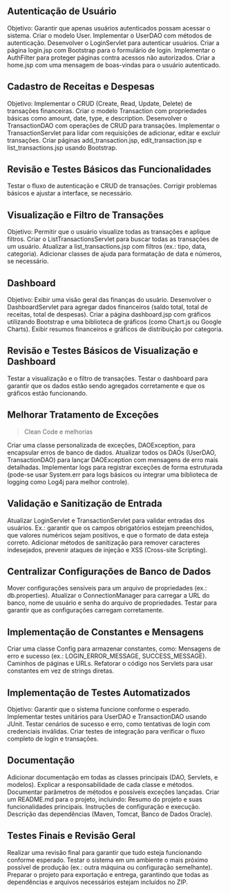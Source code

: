 ## Autenticação de Usuário

Objetivo: Garantir que apenas usuários autenticados possam acessar o sistema.
Criar o modelo User.
Implementar o UserDAO com métodos de autenticação.
Desenvolver o LoginServlet para autenticar usuários.
Criar a página login.jsp com Bootstrap para o formulário de login.
Implementar o AuthFilter para proteger páginas contra acessos não autorizados.
Criar a home.jsp com uma mensagem de boas-vindas para o usuário autenticado.


## Cadastro de Receitas e Despesas

Objetivo: Implementar o CRUD (Create, Read, Update, Delete) de transações financeiras.
Criar o modelo Transaction com propriedades básicas como amount, date, type, e description.
Desenvolver o TransactionDAO com operações de CRUD para transações.
Implementar o TransactionServlet para lidar com requisições de adicionar, editar e excluir transações.
Criar páginas add_transaction.jsp, edit_transaction.jsp e list_transactions.jsp usando Bootstrap.


## Revisão e Testes Básicos das Funcionalidades

Testar o fluxo de autenticação e CRUD de transações.
Corrigir problemas básicos e ajustar a interface, se necessário.


## Visualização e Filtro de Transações

Objetivo: Permitir que o usuário visualize todas as transações e aplique filtros.
Criar o ListTransactionsServlet para buscar todas as transações de um usuário.
Atualizar a list_transactions.jsp com filtros (ex.: tipo, data, categoria).
Adicionar classes de ajuda para formatação de data e números, se necessário.


## Dashboard

Objetivo: Exibir uma visão geral das finanças do usuário.
Desenvolver o DashboardServlet para agregar dados financeiros (saldo total, total de receitas, total de despesas).
Criar a página dashboard.jsp com gráficos utilizando Bootstrap e uma biblioteca de gráficos (como Chart.js ou Google Charts).
Exibir resumos financeiros e gráficos de distribuição por categoria.


## Revisão e Testes Básicos de Visualização e Dashboard

Testar a visualização e o filtro de transações.
Testar o dashboard para garantir que os dados estão sendo agregados corretamente e que os gráficos estão funcionando.


##  Melhorar Tratamento de Exceções
> Clean Code e melhorias

Criar uma classe personalizada de exceções, DAOException, para encapsular erros de banco de dados.
Atualizar todos os DAOs (UserDAO, TransactionDAO) para lançar DAOException com mensagens de erro mais detalhadas.
Implementar logs para registrar exceções de forma estruturada (pode-se usar System.err para logs básicos ou integrar uma biblioteca de logging como Log4j para melhor controle).


## Validação e Sanitização de Entrada

Atualizar LoginServlet e TransactionServlet para validar entradas dos usuários.
Ex.: garantir que os campos obrigatórios estejam preenchidos, que valores numéricos sejam positivos, e que o formato de data esteja correto.
Adicionar métodos de sanitização para remover caracteres indesejados, prevenir ataques de injeção e XSS (Cross-site Scripting).


## Centralizar Configurações de Banco de Dados

Mover configurações sensíveis para um arquivo de propriedades (ex.: db.properties).
Atualizar o ConnectionManager para carregar a URL do banco, nome de usuário e senha do arquivo de propriedades.
Testar para garantir que as configurações carregam corretamente.


## Implementação de Constantes e Mensagens

Criar uma classe Config para armazenar constantes, como:
Mensagens de erro e sucesso (ex.: LOGIN_ERROR_MESSAGE, SUCCESS_MESSAGE).
Caminhos de páginas e URLs.
Refatorar o código nos Servlets para usar constantes em vez de strings diretas.


## Implementação de Testes Automatizados

Objetivo: Garantir que o sistema funcione conforme o esperado.
Implementar testes unitários para UserDAO e TransactionDAO usando JUnit.
Testar cenários de sucesso e erro, como tentativas de login com credenciais inválidas.
Criar testes de integração para verificar o fluxo completo de login e transações.


## Documentação

Adicionar documentação em todas as classes principais (DAO, Servlets, e modelos).
Explicar a responsabilidade de cada classe e métodos.
Documentar parâmetros de métodos e possíveis exceções lançadas.
Criar um README.md para o projeto, incluindo:
Resumo do projeto e suas funcionalidades principais.
Instruções de configuração e execução.
Descrição das dependências (Maven, Tomcat, Banco de Dados Oracle).


## Testes Finais e Revisão Geral

Realizar uma revisão final para garantir que tudo esteja funcionando conforme esperado.
Testar o sistema em um ambiente o mais próximo possível de produção (ex.: outra máquina ou configuração semelhante).
Preparar o projeto para exportação e entrega, garantindo que todas as dependências e arquivos necessários estejam incluídos no ZIP.